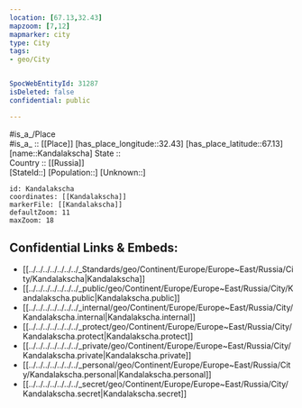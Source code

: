 ```yaml
---
location: [67.13,32.43] 
mapzoom: [7,12] 
mapmarker: city 
type: City
tags:
- geo/City


SpocWebEntityId: 31287
isDeleted: false
confidential: public

---
```

#is_a_/Place  
#is_a_ :: [[Place]] 
[has_place_longitude::32.43] 
[has_place_latitude::67.13] 
[name::Kandalakscha] 
State ::  
Country :: [[Russia]]  
[StateId::] 
[Population::] 
[Unknown::] 


```leaflet
id: Kandalakscha
coordinates: [[Kandalakscha]] 
markerFile: [[Kandalakscha]] 
defaultZoom: 11 
maxZoom: 18
```


## Confidential Links & Embeds: 
- [[../../../../../../../_Standards/geo/Continent/Europe/Europe~East/Russia/City/Kandalakscha|Kandalakscha]] 
- [[../../../../../../../_public/geo/Continent/Europe/Europe~East/Russia/City/Kandalakscha.public|Kandalakscha.public]] 
- [[../../../../../../../_internal/geo/Continent/Europe/Europe~East/Russia/City/Kandalakscha.internal|Kandalakscha.internal]] 
- [[../../../../../../../_protect/geo/Continent/Europe/Europe~East/Russia/City/Kandalakscha.protect|Kandalakscha.protect]] 
- [[../../../../../../../_private/geo/Continent/Europe/Europe~East/Russia/City/Kandalakscha.private|Kandalakscha.private]] 
- [[../../../../../../../_personal/geo/Continent/Europe/Europe~East/Russia/City/Kandalakscha.personal|Kandalakscha.personal]] 
- [[../../../../../../../_secret/geo/Continent/Europe/Europe~East/Russia/City/Kandalakscha.secret|Kandalakscha.secret]] 
